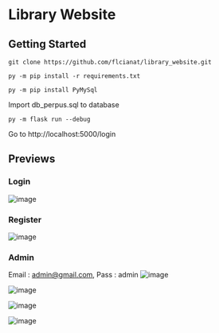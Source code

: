 
# Library Website

## Getting Started
```
git clone https://github.com/flcianat/library_website.git

py -m pip install -r requirements.txt

py -m pip install PyMySql

```

Import db_perpus.sql to database

```
py -m flask run --debug
```
Go to http://localhost:5000/login

## Previews
### Login
![image](https://github.com/flcianat/library_website/assets/79978310/4267d282-8e5c-483b-a27e-d0ae3e3609d2)

### Register
![image](https://github.com/flcianat/library_website/assets/79978310/799adcc4-60d8-4ba0-ab0d-5a4b3500a192)


### Admin
Email : admin@gmail.com, Pass : admin
![image](https://github.com/flcianat/library_website/assets/79978310/f307a03d-bec9-4c57-be38-3a291a0372bb)

![image](https://github.com/flcianat/library_website/assets/79978310/da4d58b0-81a1-4250-b03e-fcdbf6090966)

![image](https://github.com/flcianat/library_website/assets/79978310/78b6c269-1b5d-4807-a77b-3187a2c8df7b)

![image](https://github.com/flcianat/library_website/assets/79978310/519e2143-0144-47d5-bcaf-53c0120690f1)





